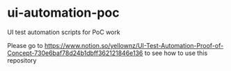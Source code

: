 # ui-automation-poc
UI test automation scripts for PoC work

Please go to https://www.notion.so/yellownz/UI-Test-Automation-Proof-of-Concept-730e6baf78d24b1dbff362121846e136 to see how to use this repository

